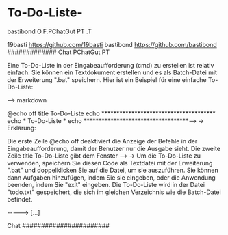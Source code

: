 # To-Do-Liste-
  bastibond O.F.PChatGut PT .T
  
  19basti https://github.com/19basti
  bastibond  https://github.com/bastibond
#############
Chat
PChatGut PT

Eine To-Do-Liste in der Eingabeaufforderung (cmd) zu erstellen ist relativ einfach. Sie können ein Textdokument erstellen und es als Batch-Datei mit der Erweiterung ".bat" speichern. Hier ist ein Beispiel für eine einfache To-Do-Liste:

-->
markdown

@echo off
title To-Do-Liste
echo **************************************
echo *            To-Do-Liste             *
echo ***********************************-->
->
Erklärung:

Die erste Zeile @echo off deaktiviert die Anzeige der Befehle in der Eingabeaufforderung, damit der Benutzer nur die Ausgabe sieht.
Die zweite Zeile title To-Do-Liste gibt dem Fenster -->
-> Um die To-Do-Liste zu verwenden, speichern Sie diesen Code als Textdatei mit der Erweiterung ".bat" und doppelklicken Sie auf die Datei, um sie auszuführen. Sie können dann Aufgaben hinzufügen, indem Sie sie eingeben, oder die Anwendung beenden, indem Sie "exit" eingeben. Die To-Do-Liste wird in der Datei "todo.txt" gespeichert, die sich im gleichen Verzeichnis wie die Batch-Datei befindet.

-----> [...]

Chat
#######################
